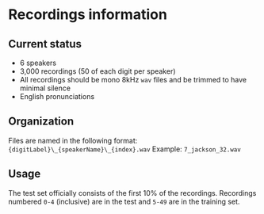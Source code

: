 # Recordings information

## Current status
- 6 speakers
- 3,000 recordings (50 of each digit per speaker)
- All recordings should be mono 8kHz `wav` files and be trimmed to have minimal silence
- English pronunciations

## Organization
Files are named in the following format:
`{digitLabel}\_{speakerName}\_{index}.wav`
Example: `7_jackson_32.wav`

## Usage
The test set officially consists of the first 10% of the recordings. Recordings numbered `0-4` (inclusive) are in the test and `5-49` are in the training set.
